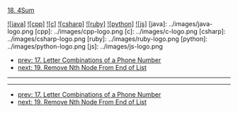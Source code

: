 [18. 4Sum](https://leetcode.com/problems/4sum/)

[![java]](../java/018-4sum.md)
[![cpp]](../cpp/018-4sum.md)
[![c]](../c/018-4sum.md)
[![csharp]](../csharp/018-4sum.md)
[![ruby]](../ruby/018-4sum.md)
[![python]](../python/018-4sum.md)
[![js]](../js/018-4sum.md)
[java]: ../images/java-logo.png
[cpp]: ../images/cpp-logo.png
[c]: ../images/c-logo.png
[csharp]: ../images/csharp-logo.png
[ruby]: ../images/ruby-logo.png
[python]: ../images/python-logo.png
[js]: ../images/js-logo.png

- [prev: 17. Letter Combinations of a Phone Number](017-letter-combinations-of-a-phone-number.md)
- [next: 19. Remove Nth Node From End of List](019-remove-nth-node-from-end-of-list.md)

---


---

- [prev: 17. Letter Combinations of a Phone Number](017-letter-combinations-of-a-phone-number.md)
- [next: 19. Remove Nth Node From End of List](019-remove-nth-node-from-end-of-list.md)
